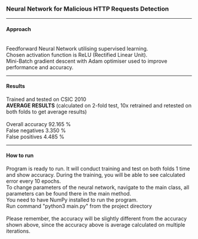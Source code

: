 <h3>Neural Network for Malicious HTTP Requests Detection</h3>

<hr>
<h4>Approach</h4><br>
Feedforward Neural Network utilising supervised learning.<br>
Chosen activation function is ReLU (Rectified Linear Unit).<br>
Mini-Batch gradient descent with Adam optimiser used to improve performance and accuracy.<br>

<hr>

<h4>Results</h4>
Trained and tested on CSIC 2010<br>
<b>AVERAGE RESULTS</b> 
(calculated on 2-fold test, 10x retrained and retested on both folds to get average results)<br>
<br>
Overall accuracy	92.165 % <br>
False negatives	3.350 % <br>
False positives	4.485 % <br>

<hr>

<h4>How to run</h4>
Program is ready to run. It will conduct training and test on both folds 1 time and show accuracy. During the training, you will be able to see calculated error every 10 epochs. <br>
To change parameters of the neural network, navigate to the main class, all parameters can be found there in the main method. <br>
You need to have NumPy installed to run the program.<br>
Run command "python3 main.py" from the project directory <br>
<br>
Please remember, the accuracy will be slightly different from the accuracy shown above, since the accuracy above is average calculated on multiple iterations. <br>
